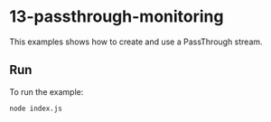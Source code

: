 # 13-passthrough-monitoring

This examples shows how to create and use a PassThrough stream.


## Run

To run the example:

```bash
node index.js
```

